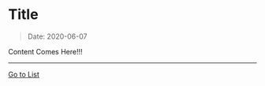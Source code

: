 # Title

> Date: 2020-06-07

Content Comes Here!!!

---

[Go to List](https://github.com/Shiwoo-Park/blog/tree/master/eng)
